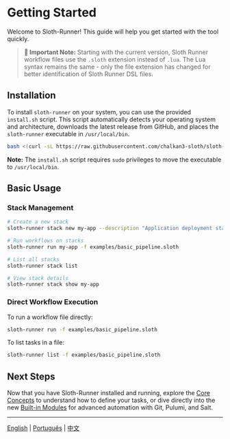 # Getting Started

Welcome to Sloth-Runner! This guide will help you get started with the tool quickly.

> **📝 Important Note:** Starting with the current version, Sloth Runner workflow files use the `.sloth` extension instead of `.lua`. The Lua syntax remains the same - only the file extension has changed for better identification of Sloth Runner DSL files.

## Installation

To install `sloth-runner` on your system, you can use the provided `install.sh` script. This script automatically detects your operating system and architecture, downloads the latest release from GitHub, and places the `sloth-runner` executable in `/usr/local/bin`.

```bash
bash <(curl -sL https://raw.githubusercontent.com/chalkan3-sloth/sloth-runner/master/install.sh)
```

**Note:** The `install.sh` script requires `sudo` privileges to move the executable to `/usr/local/bin`.

## Basic Usage

### Stack Management

```bash
# Create a new stack
sloth-runner stack new my-app --description "Application deployment stack"

# Run workflows on stacks
sloth-runner run my-app -f examples/basic_pipeline.sloth

# List all stacks
sloth-runner stack list

# View stack details
sloth-runner stack show my-app
```

### Direct Workflow Execution

To run a workflow file directly:

```bash
sloth-runner run -f examples/basic_pipeline.sloth
```

To list tasks in a file:

```bash
sloth-runner list -f examples/basic_pipeline.sloth
```

## Next Steps

Now that you have Sloth-Runner installed and running, explore the [Core Concepts](./core-concepts.md) to understand how to define your tasks, or dive directly into the new [Built-in Modules](./index.md#built-in-modules) for advanced automation with Git, Pulumi, and Salt.

---
[English](./getting-started.md) | [Português](../pt/getting-started.md) | [中文](../zh/getting-started.md)